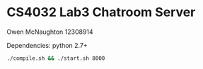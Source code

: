 # CS4032 Lab3 Chatroom Server
Owen McNaughton 12308914

Dependencies: python 2.7+

```bash
./compile.sh && ./start.sh 8000
```
